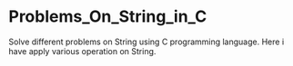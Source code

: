 # Problems_On_String_in_C
Solve different problems on String  using C programming language.
Here i have  apply various operation on String.
